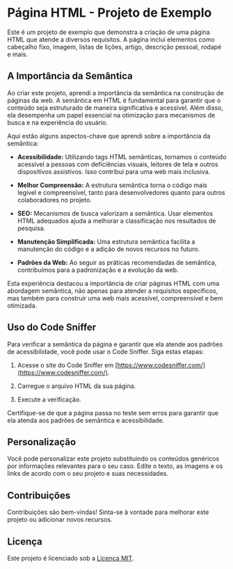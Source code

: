 # Página HTML - Projeto de Exemplo

Este é um projeto de exemplo que demonstra a criação de uma página HTML que atende a diversos requisitos. A página inclui elementos como cabeçalho fixo, imagem, listas de lições, artigo, descrição pessoal, rodapé e mais.

## A Importância da Semântica

Ao criar este projeto, aprendi a importância da semântica na construção de páginas da web. A semântica em HTML é fundamental para garantir que o conteúdo seja estruturado de maneira significativa e acessível. Além disso, ela desempenha um papel essencial na otimização para mecanismos de busca e na experiência do usuário.

Aqui estão alguns aspectos-chave que aprendi sobre a importância da semântica:

- **Acessibilidade:** Utilizando tags HTML semânticas, tornamos o conteúdo acessível a pessoas com deficiências visuais, leitores de tela e outros dispositivos assistivos. Isso contribui para uma web mais inclusiva.

- **Melhor Compreensão:** A estrutura semântica torna o código mais legível e compreensível, tanto para desenvolvedores quanto para outros colaboradores no projeto.

- **SEO:** Mecanismos de busca valorizam a semântica. Usar elementos HTML adequados ajuda a melhorar a classificação nos resultados de pesquisa.

- **Manutenção Simplificada:** Uma estrutura semântica facilita a manutenção do código e a adição de novos recursos no futuro.

- **Padrões da Web:** Ao seguir as práticas recomendadas de semântica, contribuímos para a padronização e a evolução da web.

Esta experiência destacou a importância de criar páginas HTML com uma abordagem semântica, não apenas para atender a requisitos específicos, mas também para construir uma web mais acessível, compreensível e bem otimizada.

## Uso do Code Sniffer

Para verificar a semântica da página e garantir que ela atende aos padrões de acessibilidade, você pode usar o Code Sniffer. Siga estas etapas:

1. Acesse o site do Code Sniffer em [https://www.codesniffer.com/](https://www.codesniffer.com/).

2. Carregue o arquivo HTML da sua página.

3. Execute a verificação.

Certifique-se de que a página passa no teste sem erros para garantir que ela atenda aos padrões de semântica e acessibilidade.

## Personalização

Você pode personalizar este projeto substituindo os conteúdos genéricos por informações relevantes para o seu caso. Edite o texto, as imagens e os links de acordo com o seu projeto e suas necessidades.

## Contribuições

Contribuições são bem-vindas! Sinta-se à vontade para melhorar este projeto ou adicionar novos recursos.

## Licença

Este projeto é licenciado sob a [Licença MIT](LICENSE).

